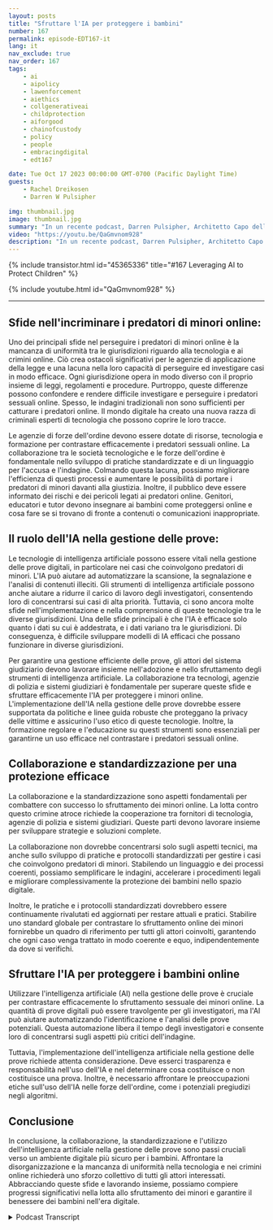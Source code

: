 ```yaml
---
layout: posts
title: "Sfruttare l'IA per proteggere i bambini"
number: 167
permalink: episode-EDT167-it
lang: it
nav_exclude: true
nav_order: 167
tags:
    - ai
    - aipolicy
    - lawenforcement
    - aiethics
    - collgenerativeai
    - childprotection
    - aiforgood
    - chainofcustody
    - policy
    - people
    - embracingdigital
    - edt167

date: Tue Oct 17 2023 00:00:00 GMT-0700 (Pacific Daylight Time)
guests:
    - Rachel Dreikosen
    - Darren W Pulsipher

img: thumbnail.jpg
image: thumbnail.jpg
summary: "In un recente podcast, Darren Pulsipher, Architetto Capo delle Soluzioni per il Settore Pubblico presso Intel, ha accolto Rachel Driekosen, Direttore Tecnico presso Intel, per discutere dell'uso dell'IA nella protezione dei bambini online. L'episodio affronta le sfide nel perseguire e scoprire i predatori di minori, il ruolo dell'IA nella gestione delle prove e l'importanza della collaborazione e delle pratiche standardizzate."
video: "https://youtu.be/QaGmvnom928"
description: "In un recente podcast, Darren Pulsipher, Architetto Capo delle Soluzioni per il Settore Pubblico presso Intel, ha accolto Rachel Driekosen, Direttore Tecnico presso Intel, per discutere dell'uso dell'IA nella protezione dei bambini online. L'episodio affronta le sfide nel perseguire e scoprire i predatori di minori, il ruolo dell'IA nella gestione delle prove e l'importanza della collaborazione e delle pratiche standardizzate."
---
```


<div>
{% include transistor.html id="45365336" title="#167 Leveraging AI to Protect Children" %}

{% include youtube.html id="QaGmvnom928" %}
</div>

---

## Sfide nell'incriminare i predatori di minori online:

Uno dei principali sfide nel perseguire i predatori di minori online è la mancanza di uniformità tra le giurisdizioni riguardo alla tecnologia e ai crimini online. Ciò crea ostacoli significativi per le agenzie di applicazione della legge e una lacuna nella loro capacità di perseguire ed investigare casi in modo efficace. Ogni giurisdizione opera in modo diverso con il proprio insieme di leggi, regolamenti e procedure. Purtroppo, queste differenze possono confondere e rendere difficile investigare e perseguire i predatori sessuali online. Spesso, le indagini tradizionali non sono sufficienti per catturare i predatori online. Il mondo digitale ha creato una nuova razza di criminali esperti di tecnologia che possono coprire le loro tracce.

Le agenzie di forze dell'ordine devono essere dotate di risorse, tecnologia e formazione per contrastare efficacemente i predatori sessuali online. La collaborazione tra le società tecnologiche e le forze dell'ordine è fondamentale nello sviluppo di pratiche standardizzate e di un linguaggio per l'accusa e l'indagine. Colmando questa lacuna, possiamo migliorare l'efficienza di questi processi e aumentare le possibilità di portare i predatori di minori davanti alla giustizia. Inoltre, il pubblico deve essere informato dei rischi e dei pericoli legati ai predatori online. Genitori, educatori e tutor devono insegnare ai bambini come proteggersi online e cosa fare se si trovano di fronte a contenuti o comunicazioni inappropriate.

## Il ruolo dell'IA nella gestione delle prove:

Le tecnologie di intelligenza artificiale possono essere vitali nella gestione delle prove digitali, in particolare nei casi che coinvolgono predatori di minori. L'IA può aiutare ad automatizzare la scansione, la segnalazione e l'analisi di contenuti illeciti. Gli strumenti di intelligenza artificiale possono anche aiutare a ridurre il carico di lavoro degli investigatori, consentendo loro di concentrarsi sui casi di alta priorità. Tuttavia, ci sono ancora molte sfide nell'implementazione e nella comprensione di queste tecnologie tra le diverse giurisdizioni. Una delle sfide principali è che l'IA è efficace solo quanto i dati su cui è addestrata, e i dati variano tra le giurisdizioni. Di conseguenza, è difficile sviluppare modelli di IA efficaci che possano funzionare in diverse giurisdizioni.

Per garantire una gestione efficiente delle prove, gli attori del sistema giudiziario devono lavorare insieme nell'adozione e nello sfruttamento degli strumenti di intelligenza artificiale. La collaborazione tra tecnologi, agenzie di polizia e sistemi giudiziari è fondamentale per superare queste sfide e sfruttare efficacemente l'IA per proteggere i minori online. L'implementazione dell'IA nella gestione delle prove dovrebbe essere supportata da politiche e linee guida robuste che proteggano la privacy delle vittime e assicurino l'uso etico di queste tecnologie. Inoltre, la formazione regolare e l'educazione su questi strumenti sono essenziali per garantirne un uso efficace nel contrastare i predatori sessuali online.

## Collaborazione e standardizzazione per una protezione efficace

La collaborazione e la standardizzazione sono aspetti fondamentali per combattere con successo lo sfruttamento dei minori online. La lotta contro questo crimine atroce richiede la cooperazione tra fornitori di tecnologia, agenzie di polizia e sistemi giudiziari. Queste parti devono lavorare insieme per sviluppare strategie e soluzioni complete.

La collaborazione non dovrebbe concentrarsi solo sugli aspetti tecnici, ma anche sullo sviluppo di pratiche e protocolli standardizzati per gestire i casi che coinvolgono predatori di minori. Stabilendo un linguaggio e dei processi coerenti, possiamo semplificare le indagini, accelerare i procedimenti legali e migliorare complessivamente la protezione dei bambini nello spazio digitale.

Inoltre, le pratiche e i protocolli standardizzati dovrebbero essere continuamente rivalutati ed aggiornati per restare attuali e pratici. Stabilire uno standard globale per contrastare lo sfruttamento online dei minori fornirebbe un quadro di riferimento per tutti gli attori coinvolti, garantendo che ogni caso venga trattato in modo coerente e equo, indipendentemente da dove si verifichi.

## Sfruttare l'IA per proteggere i bambini online

Utilizzare l'intelligenza artificiale (AI) nella gestione delle prove è cruciale per contrastare efficacemente lo sfruttamento sessuale dei minori online. La quantità di prove digitali può essere travolgente per gli investigatori, ma l'AI può aiutare automatizzando l'identificazione e l'analisi delle prove potenziali. Questa automazione libera il tempo degli investigatori e consente loro di concentrarsi sugli aspetti più critici dell'indagine.

Tuttavia, l'implementazione dell'intelligenza artificiale nella gestione delle prove richiede attenta considerazione. Deve esserci trasparenza e responsabilità nell'uso dell'IA e nel determinare cosa costituisce o non costituisce una prova. Inoltre, è necessario affrontare le preoccupazioni etiche sull'uso dell'IA nelle forze dell'ordine, come i potenziali pregiudizi negli algoritmi.

## Conclusione

In conclusione, la collaborazione, la standardizzazione e l'utilizzo dell'intelligenza artificiale nella gestione delle prove sono passi cruciali verso un ambiente digitale più sicuro per i bambini. Affrontare la disorganizzazione e la mancanza di uniformità nella tecnologia e nei crimini online richiederà uno sforzo collettivo di tutti gli attori interessati. Abbracciando queste sfide e lavorando insieme, possiamo compiere progressi significativi nella lotta allo sfruttamento dei minori e garantire il benessere dei bambini nell'era digitale.



<details>
<summary> Podcast Transcript </summary>

<p></p>

</details>
